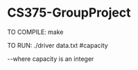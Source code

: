 # CS375-GroupProject



TO COMPILE:
  make

TO RUN:
  ./driver data.txt #capacity

  --where capacity is an integer
